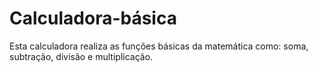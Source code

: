 #  Calculadora-básica
Esta calculadora realiza as funções básicas da matemática como: soma, subtração, divisão e multiplicação.
